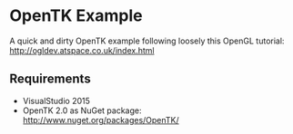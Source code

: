 # OpenTK Example
A quick and dirty OpenTK example following loosely this OpenGL tutorial: http://ogldev.atspace.co.uk/index.html
## Requirements
- VisualStudio 2015
- OpenTK 2.0 as NuGet package: http://www.nuget.org/packages/OpenTK/
